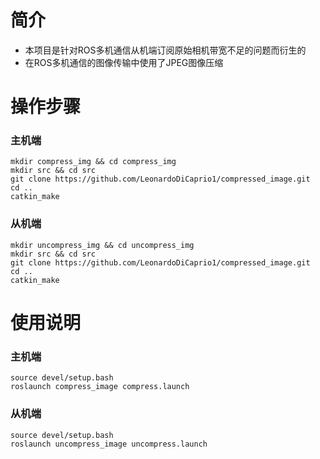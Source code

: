 # 简介
- 本项目是针对ROS多机通信从机端订阅原始相机带宽不足的问题而衍生的
- 在ROS多机通信的图像传输中使用了JPEG图像压缩
# 操作步骤
### 主机端
```
mkdir compress_img && cd compress_img
mkdir src && cd src
git clone https://github.com/LeonardoDiCaprio1/compressed_image.git
cd ..
catkin_make
```
### 从机端
```
mkdir uncompress_img && cd uncompress_img
mkdir src && cd src
git clone https://github.com/LeonardoDiCaprio1/compressed_image.git
cd ..
catkin_make
```
# 使用说明
### 主机端
```
source devel/setup.bash
roslaunch compress_image compress.launch
```
### 从机端
```
source devel/setup.bash
roslaunch uncompress_image uncompress.launch
```
